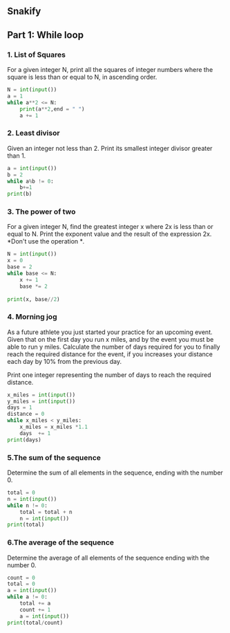 ## Snakify
## Part 1: While loop
### 1. List of Squares
For a given integer N, print all the squares of integer numbers where the square is less than or equal to N, in ascending order.
```.py
N = int(input())
a = 1
while a**2 <= N:
    print(a**2,end = " ")
    a += 1
```
### 2. Least divisor 
Given an integer not less than 2. Print its smallest integer divisor greater than 1.
```.py
a = int(input())
b = 2
while a%b != 0:
    b+=1
print(b)
```
### 3. The power of two 
For a given integer N, find the greatest integer x where 2x is less than or equal to N. Print the exponent value and the result of the expression 2x.
*Don't use the operation **.*
```.py
N = int(input())
x = 0
base = 2
while base <= N:
    x += 1
    base *= 2
    
print(x, base//2)
```
### 4. Morning jog
As a future athlete you just started your practice for an upcoming event. Given that on the first day you run x miles, and by the event you must be able to run y miles.
Calculate the number of days required for you to finally reach the required distance for the event, if you increases your distance each day by 10% from the previous day.

Print one integer representing the number of days to reach the required distance.
```.py
x_miles = int(input())
y_miles = int(input())
days = 1
distance = 0
while x_miles < y_miles:
    x_miles = x_miles *1.1
    days  += 1
print(days)
```
### 5.The sum of the sequence
Determine the sum of all elements in the sequence, ending with the number 0.
```.py
total = 0
n = int(input())
while n != 0:
    total = total + n
    n = int(input())
print(total)
```
### 6.The average of the sequence
Determine the average of all elements of the sequence ending with the number 0.
```.py
count = 0
total = 0
a = int(input())
while a != 0:
    total += a
    count += 1
    a = int(input())
print(total/count)
```

